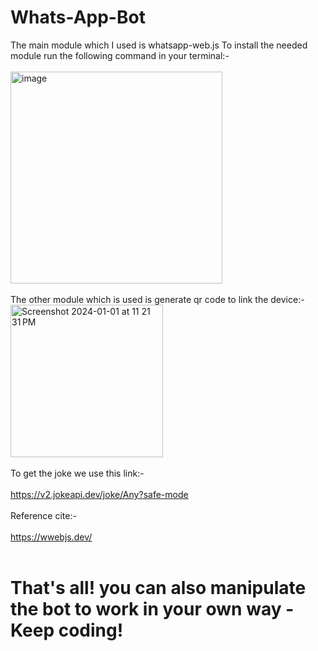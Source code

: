# Whats-App-Bot
The main module which I used is whatsapp-web.js
To install the needed module run the following command in your terminal:-
<br>
<br>
<img width="339" alt="image" src="https://github.com/Sudarshan50/Whats-App-Bot/assets/105160284/b22898cd-57d9-4851-96f4-c607aac7e7e2">
<br>
<br>
The other module which is used is generate qr code to link the device:- 
<br>
<img width="244" alt="Screenshot 2024-01-01 at 11 21 31 PM" src="https://github.com/Sudarshan50/Whats-App-Bot/assets/105160284/b992a4bd-77ad-45e2-8e1c-c6e8e5054db0">
<br>
<br>
To get the joke we use this link:- 
<br>
<br>
https://v2.jokeapi.dev/joke/Any?safe-mode 
<br>
<br>
Reference cite:- 
<br>
<br>
https://wwebjs.dev/
<br>
<br>
# That's all! you can also manipulate the bot to work in your own way - Keep coding!

